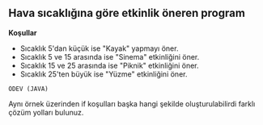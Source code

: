 ## Hava sıcaklığına göre etkinlik öneren program

**Koşullar**
* Sıcaklık 5'dan küçük ise "Kayak" yapmayı öner.
* Sıcaklık 5 ve 15 arasında ise "Sinema" etkinliğini öner.
* Sıcaklık 15 ve 25 arasında ise "Piknik" etkinliğini öner.
* Sıcaklık 25'ten büyük ise "Yüzme" etkinliğini öner.

```
ÖDEV (JAVA)
```
Aynı örnek üzerinden if koşulları başka hangi şekilde oluşturulabilirdi farklı çözüm yolları bulunuz.